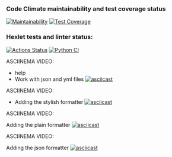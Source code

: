 ### Code Climate maintainability and test coverage status
[![Maintainability](https://api.codeclimate.com/v1/badges/b05de763118c5b52bbb6/maintainability)](https://codeclimate.com/github/AntonVorontsov/python-project-lvl2/maintainability)
[![Test Coverage](https://api.codeclimate.com/v1/badges/b05de763118c5b52bbb6/test_coverage)](https://codeclimate.com/github/AntonVorontsov/python-project-lvl2/test_coverage)

### Hexlet tests and linter status:
[![Actions Status](https://github.com/AntonVorontsov/python-project-lvl2/workflows/hexlet-check/badge.svg)](https://github.com/AntonVorontsov/python-project-lvl2/actions)
[![Python CI](https://github.com/AntonVorontsov/python-project-lvl2/actions/workflows/pici.yml/badge.svg)](https://github.com/AntonVorontsov/python-project-lvl2/actions/workflows/pici.yml)

ASCIINEMA VIDEO:

- help
- Work with json and yml files
[![asciicast](https://asciinema.org/a/WGnkrVSjStfGd8RpXOZsj202o.svg)](https://asciinema.org/a/WGnkrVSjStfGd8RpXOZsj202o)

ASCIINEMA VIDEO:

- Adding the stylish formatter
[![asciicast](https://asciinema.org/a/pPbeVZHEmtO2uJ5H5llMlpk6f.svg)](https://asciinema.org/a/pPbeVZHEmtO2uJ5H5llMlpk6f)


ASCIINEMA VIDEO:

Adding the plain formatter
[![asciicast](https://asciinema.org/a/BiJON7fcg85q31W0jASoMfQhX.svg)](https://asciinema.org/a/BiJON7fcg85q31W0jASoMfQhX)


ASCIINEMA VIDEO:

Adding the json formatter
[![asciicast](https://asciinema.org/a/x4dLfBKxB5i6iTiOSltIQHa9h.svg)](https://asciinema.org/a/x4dLfBKxB5i6iTiOSltIQHa9h)